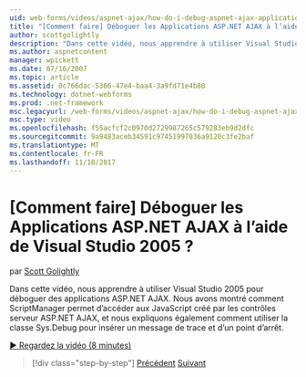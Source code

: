 ```yaml
---
uid: web-forms/videos/aspnet-ajax/how-do-i-debug-aspnet-ajax-applications-using-visual-studio-2005
title: "[Comment faire] Déboguer les Applications ASP.NET AJAX à l’aide de Visual Studio 2005 ? | Microsoft Docs"
author: scottgolightly
description: "Dans cette vidéo, nous apprendre à utiliser Visual Studio 2005 pour déboguer des applications ASP.NET AJAX. Nous avons montré comment ScriptManager sert à accéder à JavaScript..."
ms.author: aspnetcontent
manager: wpickett
ms.date: 07/16/2007
ms.topic: article
ms.assetid: 0c766dac-5366-47e4-baa4-3a9fd71e4b80
ms.technology: dotnet-webforms
ms.prod: .net-framework
msc.legacyurl: /web-forms/videos/aspnet-ajax/how-do-i-debug-aspnet-ajax-applications-using-visual-studio-2005
msc.type: video
ms.openlocfilehash: f55acfcf2c0970d2729987265c579283eb9d2dfc
ms.sourcegitcommit: 9a9483aceb34591c97451997036a9120c3fe2baf
ms.translationtype: MT
ms.contentlocale: fr-FR
ms.lasthandoff: 11/10/2017
---
```

<a name="how-do-i-debug-aspnet-ajax-applications-using-visual-studio-2005"></a>[Comment faire] Déboguer les Applications ASP.NET AJAX à l’aide de Visual Studio 2005 ?
====================
par [Scott Golightly](https://github.com/scottgolightly)

Dans cette vidéo, nous apprendre à utiliser Visual Studio 2005 pour déboguer des applications ASP.NET AJAX. Nous avons montré comment ScriptManager permet d’accéder aux JavaScript créé par les contrôles serveur ASP.NET AJAX, et nous expliquons également comment utiliser la classe Sys.Debug pour insérer un message de trace et d’un point d’arrêt.

[&#9654; Regardez la vidéo (8 minutes)](https://channel9.msdn.com/Blogs/ASP-NET-Site-Videos/how-do-i-debug-aspnet-ajax-applications-using-visual-studio-2005)

>[!div class="step-by-step"]
[Précédent](how-do-i-use-the-aspnet-ajax-profile-services.md)
[Suivant](how-do-i-build-a-custom-aspnet-ajax-server-control.md)
